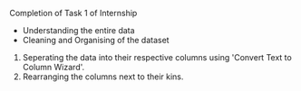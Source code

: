 Completion of Task 1 of Internship

- Understanding the entire data
- Cleaning and Organising of the dataset

1. Seperating the data into their respective columns using 'Convert Text to Column Wizard'.
2. Rearranging the columns next to their kins.
